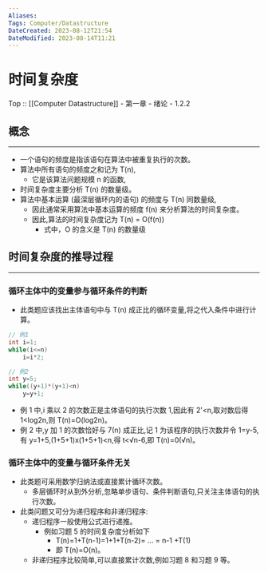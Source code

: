 ```yaml
---
Aliases: 
Tags: Computer/Datastructure 
DateCreated: 2023-08-12T21:54
DateModified: 2023-08-14T11:21
---
```

# 时间复杂度

Top :: [[Computer Datastructure]] - 第一章 - 绪论 - 1.2.2

## 概念
---
- 一个语句的频度是指该语句在算法中被重复执行的次数。
- 算法中所有语句的频度之和记为 T(n),
	- 它是该算法问题规模 n 的函数,
- 时间复杂度主要分析 T(n) 的数量级。
- 算法中基本运算 (最深层循环内的语句) 的频度与 T(n) 同数量级,
	- 因此通常采用算法中基本运算的频度 f(n) 来分析算法的时间复杂度。
	- 因此,算法的时间复杂度记为 T(n) = O(f(n))
		- 式中，O 的含义是 T(n) 的数量级

## 时间复杂度的推导过程
---
### 循环主体中的变量参与循环条件的判断

- 此类题应该找出主体语句中与 T(n) 成正比的循环变量,将之代入条件中进行计算。

```cpp
// 例1
int i=1;
while(i<=n)
	i=i*2;

// 例2
int y=5;
while((y+1)*(y+1)<n)
	y=y+1;
```

- 例 1 中,i 乘以 2 的次数正是主体语句的执行次数 1,因此有 2'<n,取对数后得 1<log2n,则 T(n)=O(log2n)。
- 例 2 中,y 加 1 的次数恰好与 7(n) 成正比,记 1 为该程序的执行次数并令 1=у-5,有 y=1+5,(1+5+1)x(1+5+1)<n,得 t<√n-6,即 T(n)=0(√n)。

### 循环主体中的变量与循环条件无关

- 此类题可采用数学归纳法或直接累计循环次数。
	- 多层循环时从到外分析,忽略单步语句、条件判断语句,只关注主体语句的执行次数。
- 此类问题又可分为递归程序和非递归程序:
	- 递归程序一般使用公式进行递推。
		- 例如习题 5 的时间复杂度分析如下
			- T(n)=1+T(n-1)=1+1+T(n-2)= … = n-1 +T(1)
			- 即 T(n)=O(n)。
	- 非递归程序比较简单,可以直接累计次数,例如习题 8 和习题 9 等。
